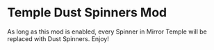 # Temple Dust Spinners Mod

As long as this mod is enabled, every Spinner in Mirror Temple will be replaced with Dust Spinners. Enjoy!